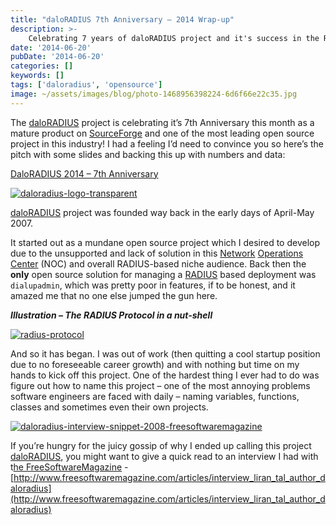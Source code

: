 ```yaml
---
title: "daloRADIUS 7th Anniversary – 2014 Wrap-up"
description: >-
    Celebrating 7 years of daloRADIUS project and it's success in the RADIUS networking and WiFi hotspots industry
date: '2014-06-20'
pubDate: '2014-06-20'
categories: []
keywords: []
tags: ['daloradius', 'opensource']
image: ~/assets/images/blog/photo-1468956398224-6d6f66e22c35.jpg
---
```


The [daloRADIUS](http://www.daloradius.com/) project is celebrating it’s 7th Anniversary this month as a mature product on  [SourceForge](https://sourceforge.net/p/daloradius/) and one of the most leading open source project in this industry! I had a feeling I’d need to convince you so here’s the pitch with some slides and backing this up with numbers and data:

[DaloRADIUS 2014 – 7th Anniversary](http://www.scribd.com/doc/229669233/DaloRADIUS-2014-7th-Anniversary "View DaloRADIUS 2014 - 7th Anniversary on Scribd")

[![daloradius-logo-transparent](https://web.archive.org/web/20140625165454im_/http://enginx.com/wp-content/uploads/2013/01/daloradius-logo-transparent.png)](http://enginx.com/wp-content/uploads/2013/01/daloradius-logo-transparent.png)

[daloRADIUS](http://www.daloradius.com/) project was founded way back in the early days of April-May 2007.

It started out as a mundane open source project which I desired to develop due to the unsupported and lack of solution in this  [Network](http://en.wikipedia.org/wiki/Network_operations_center) [Operations Center](http://en.wikipedia.org/wiki/Network_operations_center) (NOC) and overall RADIUS-based niche audience. Back then the **only** open source solution for managing a  [RADIUS](http://freeradius.org/) based deployment was `dialupadmin`, which was pretty poor in features, if to be honest, and it amazed me that no one else jumped the gun here.

_**Illustration – The RADIUS Protocol in a nut-shell**_

[![radius-protocol](https://web.archive.org/web/20140625165454im_/http://enginx.com/wp-content/uploads/2014/06/radius-protocol.gif)](http://enginx.com/wp-content/uploads/2014/06/radius-protocol.gif)

And so it has began. I was out of work (then quitting a cool startup position due to no foreseeable career growth) and with nothing but time on my hands to kick off this project. One of the hardest thing I ever had to do was figure out how to name this project – one of the most annoying problems software engineers are faced with daily – naming variables, functions, classes and sometimes even their own projects.

[![daloradius-interview-snippet-2008-freesoftwaremagazine](https://web.archive.org/web/20140625165454im_/http://enginx.com/wp-content/uploads/2014/06/daloradius-interview-snippet-2008-freesoftwaremagazine.png)](http://enginx.com/wp-content/uploads/2014/06/daloradius-interview-snippet-2008-freesoftwaremagazine.png)

If you’re hungry for the juicy gossip of why I ended up calling this project  [daloRADIUS](http://www.daloradius.com/), you might want to give a quick read to an interview I had with t[he FreeSoftwareMagazine](http://www.freesoftwaremagazine.com/)  - [http://www.freesoftwaremagazine.com/articles/interview_liran_tal_author_daloradius](http://www.freesoftwaremagazine.com/articles/interview_liran_tal_author_daloradius)